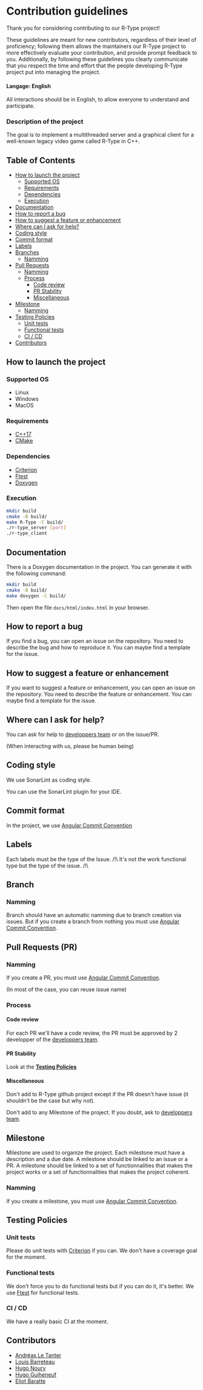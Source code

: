 # Contribution guidelines

Thank you for considering contributing to our R-Type project!

These guidelines are meant for new contributors, regardless of their level of proficiency; following them allows the maintainers our R-Type project to more effectively evaluate your contribution, and provide prompt feedback to you. Additionally, by following these guidelines you clearly communicate that you respect the time and effort that the people developing R-Type project put into managing the project.

#### Langage: English

All interactions should be in English, to allow everyone to understand and participate.

### Description of the project

The goal is to implement a multithreaded server and a graphical client for a well-known legacy video game
called R-Type in C++.

## Table of Contents

- [How to launch the project](#how-to-launch-the-project)
  - [Supported OS](#supported-os)
  - [Requirements](#requirements)
  - [Dependencies](#dependencies)
  - [Execution](#execution)
- [Documentation](#documentation)
- [How to report a bug](#how-to-report-a-bug)
- [How to suggest a feature or enhancement](#how-to-suggest-a-feature-or-enhancement)
- [Where can I ask for help?](#where-can-i-ask-for-help)
- [Coding style](#coding-style)
- [Commit format](#commit-format)
- [Labels](#labels)
- [Branches](#branches)
  - [Namming](#branches-namming)
- [Pull Requests](#pull-requests)
  - [Namming](#pull-requests-namming)
  - [Process](#pull-requests-process)
    - [Code review](#pull-requests-process-code-review)
    - [PR Stability](#pull-requests-process-PR-stability)
    - [Miscellaneous](#pull-requests-process-miscellaneous)
- [Milestone](#milestones)
  - [Namming](#milestones-namming)
- [Testing Policies](#testing-policies)
  - [Unit tests](#testing-policies-unit-tests)
  - [Functional tests](#testing-policies-functional-tests)
  - [CI / CD](#testing-policies-CI-CD)
- [Contributors](#contributors)

## How to launch the project

### Supported OS
- Linux
- Windows
- MacOS

### Requirements
- [C++17](https://en.cppreference.com/w/cpp/17)
- [CMake](https://cmake.org/)

### Dependencies

- [Criterion](https://github.com/Snaipe/Criterion)
- [Ftest](https://github.com/Atomot/ftest)
- [Doxygen](https://github.com/doxygen/doxygen)

### Execution

```bash
mkdir build
cmake -B build/
make R-Type -C build/
./r-type_server [port]
./r-type_client
```

## Documentation

There is a Doxygen documentation in the project. You can generate it with the following command:

```bash
mkdir build
cmake -B build/
make doxygen -C build/
```
Then open the file `docs/html/index.html` in your browser.

## How to report a bug

If you find a bug, you can open an issue on the repository. You need to describe the bug and how to reproduce it. You can maybe find a template for the issue.

## How to suggest a feature or enhancement

If you want to suggest a feature or enhancement, you can open an issue on the repository. You need to describe the feature or enhancement. You can maybe find a template for the issue.

## Where can I ask for help?

You can ask for help to [developpers team](#Contributors) or on the issue/PR.

(When interacting with us, please be human being)

## Coding style

We use SonarLint as coding style.

You can use the SonarLint plugin for your IDE.

## Commit format

In the project, we use [Angular Commit Convention](https://www.conventionalcommits.org/en/v1.0.0-beta.4/)

## Labels

Each labels must be the type of the Issue.
/!\ It's not the work functional type but the type of the issue. /!\

## Branch

### Namming

Branch should have an automatic namming due to branch creation via issues. But if you create a branch from nothing you must use [Angular Commit Convention](https://www.conventionalcommits.org/en/v1.0.0-beta.4/).

## Pull Requests (PR)

### Namming

If you create a PR, you must use [Angular Commit Convention](https://www.conventionalcommits.org/en/v1.0.0-beta.4/).

(In most of the case, you can reuse issue name)

### Process

#### Code review

For each PR we'll have a code review, the PR must be approved by 2 developper of the [developpers team](#Contributors).

#### PR Stability

Look at the [**Testing Policies**](#testing-policies)

#### Miscellaneous

Don't add to R-Type github project except if the PR doesn't have issue (it shouldn't be the case but why not).

Don't add to any Milestone of the project. If you doubt, ask to [developpers team](#Contributors).

## Milestone

Milestone are used to organize the project. Each milestone must have a description and a due date. A milestone should be linked to an issue or a PR. A milestone should be linked to a set of functionnalities that makes the project works or a set of functionnalities that makes the project coherent.

### Namming

If you create a milestone, you must use [Angular Commit Convention](https://www.conventionalcommits.org/en/v1.0.0-beta.4/).

## Testing Policies

### Unit tests

Please do unit tests with [Criterion](https://github.com/Snaipe/Criterion) if you can. We don't have a coverage goal for the moment.

### Functional tests

We don't force you to do functional tests but if you can do it, it's better. We use [Ftest](https://github.com/Atomot/ftest) for functional tests.

### CI / CD

We have a really basic CI at the moment.

## Contributors

 - [Andréas Le Tanter](https://github.com/AndreasLETANTER)
 - [Louis Barreteau](https://github.com/lbarreteau)
 - [Hugo Noury](https://github.com/HugoN1)
 - [Hugo Guiheneuf](https://github.com/Hugoguiheneuf)
 - [Eliot Baratte](https://github.com/eliotbaratte)
